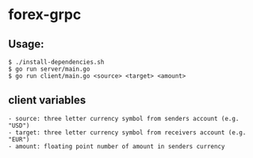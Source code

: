 # forex-grpc

## Usage:
    $ ./install-dependencies.sh
    $ go run server/main.go
    $ go run client/main.go <source> <target> <amount>

## client variables
    - source: three letter currency symbol from senders account (e.g. "USD")
    - target: three letter currency symbol from receivers account (e.g. "EUR")
    - amount: floating point number of amount in senders currency
